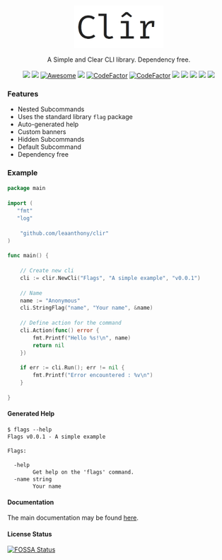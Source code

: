 <p align="center" style="text-align: center">
   <img src="clir_logo.png" width="40%"><br/>
</p>
<p align="center">
   A Simple and Clear CLI library. Dependency free.<br/><br/>
   <a href="https://github.com/leaanthony/clir/blob/master/LICENSE"><img src="https://img.shields.io/badge/License-MIT-blue.svg"></a>
   <a href="https://goreportcard.com/report/github.com/leaanthony/clir"><img src="https://goreportcard.com/badge/github.com/leaanthony/clir"/></a>
   <a href="https://github.com/avelino/awesome-go" rel="nofollow"><img src="https://cdn.rawgit.com/sindresorhus/awesome/d7305f38d29fed78fa85652e3a63e154dd8e8829/media/badge.svg" alt="Awesome"></a>
	<a href="http://godoc.org/github.com/leaanthony/clir"><img src="https://img.shields.io/badge/godoc-reference-blue.svg"/></a>
   <a href="https://www.codefactor.io/repository/github/leaanthony/clir"><img src="https://www.codefactor.io/repository/github/leaanthony/clir/badge" alt="CodeFactor" /></a>
   <a href="https://github.com/leaanthony/clir/issues"><img src="https://img.shields.io/badge/contributions-welcome-brightgreen.svg?style=flat" alt="CodeFactor" /></a>
   <a href="https://app.fossa.com/projects/git%2Bgithub.com%2Fleaanthony%2Fclir?ref=badge_shield" alt="FOSSA Status"><img src="https://app.fossa.com/api/projects/git%2Bgithub.com%2Fleaanthony%2Fclir.svg?type=shield"/></a>
   <a href="https://houndci.com"><img src="https://img.shields.io/badge/Reviewed_by-Hound-8E64B0.svg"/></a>
   <a href='https://github.com/jpoles1/gopherbadger' target='_blank'><img src="https://img.shields.io/badge/Go%20Coverage-98%25-brightgreen.svg?longCache=true&style=flat"></a>
	<a ><img src="https://github.com/leaanthony/clir/workflows/build/badge.svg?branch=master"/></a>
   <a href="https://app.netlify.com/sites/upbeat-johnson-85abf5/deploys"><img src="https://api.netlify.com/api/v1/badges/4182701a-8ca7-48ad-b683-5eae05f46357/deploy-status"/></a>
</p>

### Features

  * Nested Subcommands
  * Uses the standard library `flag` package
  * Auto-generated help
  * Custom banners
  * Hidden Subcommands
  * Default Subcommand
  * Dependency free

### Example

```go
package main

import (
   "fmt"
   "log"

	"github.com/leaanthony/clir"
)

func main() {

	// Create new cli
	cli := clir.NewCli("Flags", "A simple example", "v0.0.1")

	// Name
	name := "Anonymous"
	cli.StringFlag("name", "Your name", &name)

	// Define action for the command
	cli.Action(func() error {
		fmt.Printf("Hello %s!\n", name)
		return nil
	})

	if err := cli.Run(); err != nil {
		fmt.Printf("Error encountered : %v\n")
	}

}
```

#### Generated Help

```shell
$ flags --help
Flags v0.0.1 - A simple example

Flags:

  -help
        Get help on the 'flags' command.
  -name string
        Your name
```

#### Documentation

The main documentation may be found [here](https://clir.leaanthony.com).

#### License Status

[![FOSSA Status](https://app.fossa.com/api/projects/git%2Bgithub.com%2Fleaanthony%2Fclir.svg?type=large)](https://app.fossa.com/projects/git%2Bgithub.com%2Fleaanthony%2Fclir?ref=badge_large)
